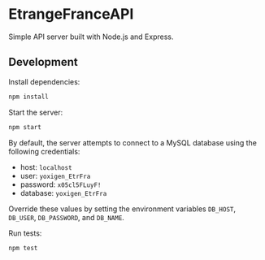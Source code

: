 # EtrangeFranceAPI

Simple API server built with Node.js and Express.

## Development

Install dependencies:

```bash
npm install
```

Start the server:

```bash
npm start
```

By default, the server attempts to connect to a MySQL database using the following credentials:

- host: `localhost`
- user: `yoxigen_EtrFra`
- password: `x05cl5FLuyF!`
- database: `yoxigen_EtrFra`

Override these values by setting the environment variables `DB_HOST`, `DB_USER`, `DB_PASSWORD`, and `DB_NAME`.

Run tests:

```bash
npm test
```
